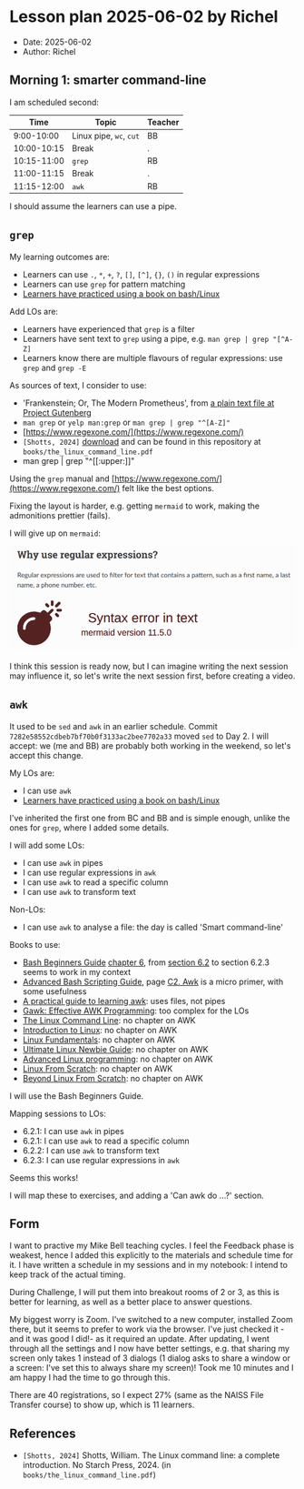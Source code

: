 # Lesson plan 2025-06-02 by Richel

- Date: 2025-06-02
- Author: Richel

## Morning 1: smarter command-line

I am scheduled second:

Time        | Topic                 |Teacher
------------|-----------------------|-------
9:00-10:00  |Linux pipe, `wc`, `cut`|BB
10:00-10:15 |Break                  |.
10:15-11:00 |`grep`                 |RB
11:00-11:15 |Break                  |.
11:15-12:00 |`awk`                  |RB

I should assume the learners can use a pipe.

## `grep`

My learning outcomes are:

- Learners can use `.`, `*`, `+`, `?`, `[]`, `[^]`, `{}`, `()` in regular expressions
- Learners can use `grep` for pattern matching
- [Learners have practiced using a book on bash/Linux](https://github.com/UPPMAX/naiss_intermediate_bash_linux/issues/7)

Add LOs are:

- Learners have experienced that `grep` is a filter
- Learners have sent text to `grep` using a pipe, e.g. `man grep | grep "[^A-Z]`
- Learners know there are multiple flavours of regular expressions:
  use `grep` and `grep -E`

As sources of text, I consider to use:

- 'Frankenstein; Or, The Modern Prometheus',
  from
  [a plain text file at Project Gutenberg](https://www.gutenberg.org/cache/epub/84/pg84.txt)
- `man grep` or `yelp man:grep` or `man grep | grep "^[A-Z]"`
- [https://www.regexone.com/](https://www.regexone.com/)
- `[Shotts, 2024]`
  [download](https://sourceforge.net/projects/linuxcommand/files/AWTLCL/21.10/AWTLCL-21.10.pdf/download)
  and can be found in this repository at `books/the_linux_command_line.pdf`
- man grep | grep "^[[:upper:]]"

Using the `grep` manual and
[https://www.regexone.com/](https://www.regexone.com/)
felt like the best options.

Fixing the layout is harder, e.g. getting `mermaid` to work, making the
admonitions prettier (fails).

I will give up on `mermaid`:

![Mermaid does not work](no_mermaid.png)

I think this session is ready now, but I can imagine
writing the next session may influence it,
so let's write the next session first,
before creating a video.

## `awk`

It used to be `sed` and `awk` in an earlier schedule. Commit
`7282e58552cdbeb7bf70b0f3133ac2bee7702a33` moved `sed` to Day 2.
I will accept: we (me and BB) are probably both working in the weekend,
so let's accept this change.

My LOs are:

- I can use `awk`
- [Learners have practiced using a book on bash/Linux](https://github.com/UPPMAX/naiss_intermediate_bash_linux/issues/7)

I've inherited the first one from BC and BB and is simple enough,
unlike the ones for `grep`, where I added some details.

I will add some LOs:

- I can use `awk` in pipes
- I can use regular expressions in `awk`
- I can use `awk` to read a specific column
- I can use `awk` to transform text

Non-LOs:

- I can use `awk` to analyse a file: the day is called 'Smart command-line'

Books to use:

- [Bash Beginners Guide](https://tldp.org/LDP/Bash-Beginners-Guide/Bash-Beginners-Guide.pdf)
  [chapter 6](https://tldp.org/LDP/Bash-Beginners-Guide/html/chap_06.html),
  from [section 6.2](https://tldp.org/LDP/Bash-Beginners-Guide/html/sect_06_02.html)
  to section 6.2.3 seems to work in my context
- [Advanced Bash Scripting Guide](https://tldp.org/LDP/abs/abs-guide.pdf),
  page [C2. Awk](https://tldp.org/LDP/abs/html/awk.html)
  is a micro primer, with some usefulness
- [A practical guide to learning awk](https://opensource.com/downloads/awk-ebook):
  uses files, not pipes
- [Gawk: Effective AWK Programming](https://www.gnu.org/software/gawk/manual/):
  too complex for the LOs
- [The Linux Command Line](https://linuxcommand.org/tlcl.php): no chapter on AWK
- [Introduction to Linux](https://tldp.org/LDP/intro-linux/intro-linux.pdf):
  no chapter on AWK
- [Linux Fundamentals](https://linux-training.be/linuxfun.pdf): no chapter on AWK
- [Ultimate Linux Newbie Guide](https://linuxnewbieguide.org/ulngebook2017/):
  no chapter on AWK
- [Advanced Linux programming](http://www.cse.hcmut.edu.vn/~hungnq/courses/nap/alp.pdf):
  no chapter on AWK
- [Linux From Scratch](https://www.linuxfromscratch.org/): no chapter on AWK
- [Beyond Linux From Scratch](https://www.linuxfromscratch.org/blfs/read.html):
  no chapter on AWK

I will use the Bash Beginners Guide.

Mapping sessions to LOs:

- 6.2.1: I can use `awk` in pipes
- 6.2.1: I can use `awk` to read a specific column
- 6.2.2: I can use `awk` to transform text
- 6.2.3: I can use regular expressions in `awk`

Seems this works!

I will map these to exercises, and adding a 'Can awk do ...?' section.

## Form

I want to practive my Mike Bell teaching cycles.
I feel the Feedback phase is weakest,
hence I added this explicitly to the materials
and schedule time for it. I have written a schedule in my 
sessions and in my notebook: I intend to keep track of the actual timing.

During Challenge, I will put them into breakout rooms of 2 or 3,
as this is better for learning, as well as a better place to answer questions.

My biggest worry is Zoom. I've switched to a new computer, installed
Zoom there, but it seems to prefer to work via the browser.
I've just checked it -and it was good I did!- as it required an update.
After updating, I went through all the settings and I now have better
settings, e.g. that sharing my screen only takes 1 instead of 3
dialogs (1 dialog asks to share a window or a screen: I've set this
to always share my screen)! Took me 10 minutes and I am happy I had the time
to go through this.

There are 40 registrations, so I expect 27% (same as the NAISS
File Transfer course) to show up, which is 11 learners.

## References

- `[Shotts, 2024]` Shotts, William.
  The Linux command line: a complete introduction. No Starch Press, 2024.
  (in `books/the_linux_command_line.pdf`)
